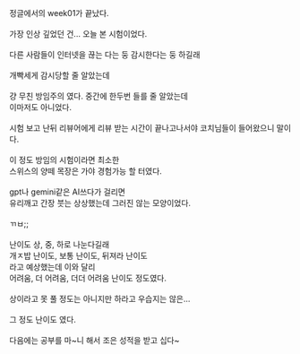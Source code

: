 정글에서의 week01가 끝났다.<br><br>
가장 인상 깊었던 건... 오늘 본 시험이었다.<br><br>
다른 사람들이 인터넷을 끊는 다는 둥 감시한다는 둥 하길래<br><br>
개빡세게 감시당할 줄 알았는데<br><br>
걍 무친 방임주의 였다. 중간에 한두번 들를 줄 알았는데<br>
이마저도 아니었다.<br><br>
시험 보고 난뒤 리뷰어에게 리뷰 받는 시간이 끝나고나서야 코치님들이 들어왔으니 말이다.<br><br>
이 정도 방임의 시험이라면 최소한<br>
스위스의 양떼 목장은 가야 경험가능 할 터였다.<br><br>
gpt나 gemini같은 AI쓰다가 걸리면<br>
유리깨고 간장 붓는 상상했는데 그러진 않는 모양이었다.<br><br>
ㄲㅂ;;
<br><br>
난이도 상, 중, 하로 나눈다길래<br>
개ㅈ밥 난이도, 보통 난이도, 뒤져라 난이도<br>
라고 예상했는데 이와 달리<br>
어려움, 더 어려움, 더더 어려움 난이도 정도였다.<br><br>
상이라고 못 풀 정도는 아니지만 하라고 우습지는 않은...<br><br>
그 정도 난이도 였다.<br><br>
다음에는 공부를 마~니 해서 조은 성적을 받고 십다~<br>


<br><br>
<script src="https://utteranc.es/client.js"
        repo="anjun206/anjun206.github.io"
        issue-term="pathname"
        label="💬 utterances"
        theme="github-light"
        crossorigin="anonymous"
        async>
</script>

